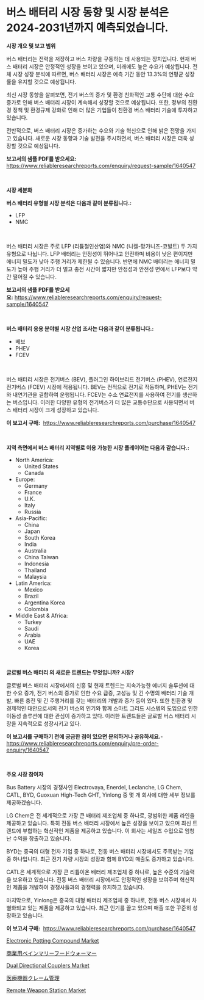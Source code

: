 <p><h1>버스 배터리 시장 동향 및 시장 분석은 2024-2031년까지 예측되었습니다.</h1></p><p><strong>시장 개요 및 보고 범위</strong></p>
<p><p>버스 배터리는 전력을 저장하고 버스 차량을 구동하는 데 사용되는 장치입니다. 현재 버스 배터리 시장은 안정적인 성장을 보이고 있으며, 미래에도 높은 수요가 예상됩니다. 전체 시장 성장 분석에 따르면, 버스 배터리 시장은 예측 기간 동안 13.3%의 연평균 성장률을 유지할 것으로 예상됩니다. </p><p>최신 시장 동향을 살펴보면, 전기 버스의 증가 및 환경 친화적인 교통 수단에 대한 수요 증가로 인해 버스 배터리 시장이 계속해서 성장할 것으로 예상됩니다. 또한, 정부의 친환경 정책 및 환경규제 강화로 인해 더 많은 기업들이 친환경 버스 배터리 기술에 투자하고 있습니다.</p><p>전반적으로, 버스 배터리 시장은 증가하는 수요와 기술 혁신으로 인해 밝은 전망을 가지고 있습니다. 새로운 시장 동향과 기술 발전을 주시하면서, 버스 배터리 시장은 더욱 성장할 것으로 예상됩니다.</p></p>
<p><strong>보고서의 샘플 PDF를 받으세요:</strong> <a href="https://www.reliableresearchreports.com/enquiry/request-sample/1640547">https://www.reliableresearchreports.com/enquiry/request-sample/1640547</a></p>
<p>&nbsp;</p>
<p><strong>시장 세분화</strong></p>
<p><strong>버스 배터리 유형별 시장 분석은 다음과 같이 분류됩니다.:</strong></p>
<p><ul><li>LFP</li><li>NMC</li></ul></p>
<p>&nbsp;</p>
<p><p>버스 배터리 시장은 주로 LFP (리튬철인산염)와 NMC (니켈-망가니즈-코발트) 두 가지 유형으로 나뉩니다. LFP 배터리는 안정성이 뛰어나고 안전하며 비용이 낮은 편이지만 에너지 밀도가 낮아 주행 거리가 제한될 수 있습니다. 반면에 NMC 배터리는 에너지 밀도가 높아 주행 거리가 더 멀고 충전 시간이 짧지만 안정성과 안전성 면에서 LFP보다 약간 떨어질 수 있습니다.</p></p>
<p><strong>보고서의 샘플 PDF를 받으세요:</strong>&nbsp;<a href="https://www.reliableresearchreports.com/enquiry/request-sample/1640547">https://www.reliableresearchreports.com/enquiry/request-sample/1640547</a></p>
<p>&nbsp;</p>
<p><strong> 버스 배터리 응용 분야별 시장 산업 조사는 다음과 같이 분류됩니다.:</strong></p>
<p><ul><li>베브</li><li>PHEV</li><li>FCEV</li></ul></p>
<p>&nbsp;</p>
<p><p>버스 배터리 시장은 전기버스 (BEV), 플러그인 하이브리드 전기버스 (PHEV), 연료전지 전기버스 (FCEV) 시장에 적용됩니다. BEV는 전적으로 전기로 작동하며, PHEV는 전기와 내연기관을 결합하여 운행됩니다. FCEV는 수소 연료전지를 사용하여 전기를 생산하는 버스입니다. 이러한 다양한 유형의 전기버스가 더 많은 교통수단으로 사용되면서 버스 배터리 시장이 크게 성장하고 있습니다.</p></p>
<p><strong>이 보고서 구매:</strong>&nbsp; <a href="https://www.reliableresearchreports.com/purchase/1640547">https://www.reliableresearchreports.com/purchase/1640547</a></p>
<p>&nbsp;</p>
<p><strong>지역 측면에서 버스 배터리 지역별로 이용 가능한 시장 플레이어는 다음과 같습니다.:</strong></p>
<p><ul>
    <li>
        North America:
        <ul>
            <li>United States</li>
            <li>Canada</li>
        </ul>
    </li>
    <li>
        Europe:
        <ul>
            <li>Germany</li>
            <li>France</li>
            <li>U.K.</li>
            <li>Italy</li>
            <li>Russia</li>
        </ul>
    </li>
    <li>
        Asia-Pacific:
        <ul>
            <li>China</li>
            <li>Japan</li>
            <li>South Korea</li>
            <li>India</li>
            <li>Australia</li>
            <li>China Taiwan</li>
            <li>Indonesia</li>
            <li>Thailand</li>
            <li>Malaysia</li>
        </ul>
    </li>
    <li>
        Latin America:
        <ul>
            <li>Mexico</li>
            <li>Brazil</li>
            <li>Argentina Korea</li>
            <li>Colombia</li>
        </ul>
    </li>
    <li>
        Middle East & Africa:
        <ul>
            <li>Turkey</li>
            <li>Saudi</li>
            <li>Arabia</li>
            <li>UAE</li>
            <li>Korea</li>
        </ul>
    </li>
    </ul></p>
<p>&nbsp;</p>
<p><strong>글로벌 버스 배터리 의 새로운 트렌드는 무엇입니까? 시장?</strong></p>
<p><p>글로벌 버스 배터리 시장에서의 신흥 및 현재 트렌드는 지속가능한 에너지 솔루션에 대한 수요 증가, 전기 버스의 증가로 인한 수요 급증, 고성능 및 긴 수명의 배터리 기술 개발, 빠른 충전 및 긴 주행거리를 갖는 배터리의 개발과 증가 등이 있다. 또한 친환경 및 경제적인 대안으로서의 전기 버스의 인기와 함께 스마트 그리드 시스템의 도입으로 인한 이동성 솔루션에 대한 관심이 증가하고 있다. 이러한 트렌드들은 글로벌 버스 배터리 시장을 지속적으로 성장시키고 있다.</p></p>
<p><strong>이 보고서를 구매하기 전에 궁금한 점이 있으면 문의하거나 공유하세요.</strong>- <a href="https://www.reliableresearchreports.com/enquiry/pre-order-enquiry/1640547">https://www.reliableresearchreports.com/enquiry/pre-order-enquiry/1640547</a></p>
<p>&nbsp;</p>
<p><strong>주요 시장 참여자</strong></p>
<p><p>Bus Battery 시장의 경쟁사인 Electrovaya, Enerdel, Leclanche, LG Chem, CATL, BYD, Guoxuan High-Tech GHT, Yinlong 중 몇 개 회사에 대한 세부 정보를 제공하겠습니다. </p><p>LG Chem은 전 세계적으로 가장 큰 배터리 제조업체 중 하나로, 광범위한 제품 라인을 제공하고 있습니다. 특히 전동 버스 배터리 시장에서 높은 성장을 보이고 있으며 최신 트렌드에 부합하는 혁신적인 제품을 제공하고 있습니다. 이 회사는 세일즈 수입으로 엄청난 수익을 창출하고 있습니다.</p><p>BYD는 중국의 대형 전자 기업 중 하나로, 전동 버스 배터리 시장에서도 주목받는 기업 중 하나입니다. 최근 전기 차량 시장의 성장과 함께 BYD의 매출도 증가하고 있습니다.</p><p>CATL은 세계적으로 가장 큰 리튬이온 배터리 제조업체 중 하나로, 높은 수준의 기술력을 보유하고 있습니다. 전동 버스 배터리 시장에서도 안정적인 성장을 보여주며 혁신적인 제품을 개발하여 경쟁사들과의 경쟁력을 유지하고 있습니다.</p><p>마지막으로, Yinlong은 중국의 대형 배터리 제조업체 중 하나로, 전동 버스 시장에서 차별화되고 있는 제품을 제공하고 있습니다. 최근 인기를 끌고 있으며 매출 또한 꾸준히 성장하고 있습니다.</p></p>
<p><strong>이 보고서 구매:</strong>&nbsp;&nbsp;<a href="https://www.reliableresearchreports.com/purchase/1640547">https://www.reliableresearchreports.com/purchase/1640547</a></p>
<p><p><a href="https://faithful-glue-af3.notion.site/Electronic-Potting-Compound-Market-Size-Growing-and-Forecasted-for-period-from-2024-2031-and-provi-e1214c81244740c0b20438fd495f8f8a">Electronic Potting Compound Market</a></p><p><a href="https://github.com/moulafa/Market-Research-Report-List-1/blob/main/556546510530.md">商業用ベインマリーフードウォーマー</a></p><p><a href="https://github.com/cecuraprangm/Market-Research-Report-List-2/blob/main/dual-directional-couplers-market.md">Dual Directional Couplers Market</a></p><p><a href="https://medium.com/@vivakuvalis2005/%E5%8C%BB%E7%99%82%E6%A9%9F%E5%99%A8%E8%8B%A6%E6%83%85%E7%AE%A1%E7%90%86%E5%B8%82%E5%A0%B4-%E5%B8%82%E5%A0%B4cagr-%E5%B8%82%E5%A0%B4%E5%8B%95%E5%90%91-%E3%81%8A%E3%82%88%E3%81%B3%E6%88%90%E9%95%B7%E6%88%A6%E7%95%A5%E3%81%AB%E9%96%A2%E3%81%99%E3%82%8B%E6%83%85%E5%A0%B1-934ff48c86ce">医療機器クレーム管理</a></p><p><a href="https://view.publitas.com/reportprime-1/remote-weapon-station-market-research-report-unlocks-analysis-on-the-market-financial-status-market-size-and-market-revenue-upto-2031/">Remote Weapon Station Market</a></p></p>
